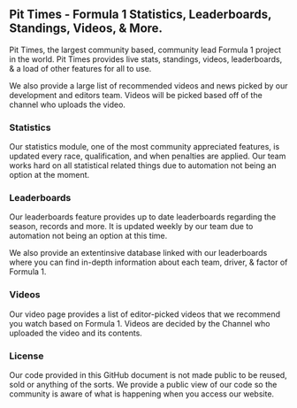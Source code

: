 ## Pit Times - Formula 1 Statistics, Leaderboards, Standings, Videos, & More.

Pit Times, the largest community based, community lead Formula 1 project in the world. Pit Times provides live stats, standings, videos, leaderboards, & a load of other features for all to use.

We also provide a large list of recommended videos and news picked by our development and editors team. Videos will be picked based off of the channel who uploads the video.

### Statistics

Our statistics module, one of the most community appreciated features, is updated every race, qualification, and when penalties are applied. Our team works hard on all statistical related things due to automation not being an option at the moment.

### Leaderboards

Our leaderboards feature provides up to date leaderboards regarding the season, records and more. It is updated weekly by our team due to automation not being an option at this time.

We also provide an extentinsive database linked with our leaderboards where you can find in-depth information about each team, driver, & factor of Formula 1.


### Videos

Our video page provides a list of editor-picked videos that we recommend you watch based on Formula 1. Videos are decided by the Channel who uploaded the video and its contents.


### License


Our code provided in this GitHub document is not made public to be reused, sold or anything of the sorts. We provide a public view of our code so the community is aware of what is happening when you access our website.
